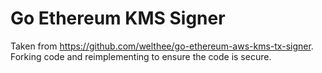 # Go Ethereum KMS Signer
Taken from https://github.com/welthee/go-ethereum-aws-kms-tx-signer. Forking code and reimplementing to ensure the code is secure.